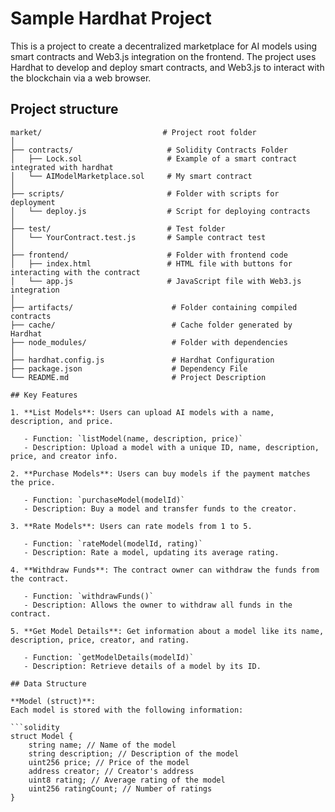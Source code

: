 # Sample Hardhat Project

This is a project to create a decentralized marketplace for AI models using smart contracts and Web3.js integration on the frontend. The project uses Hardhat to develop and deploy smart contracts, and Web3.js to interact with the blockchain via a web browser.

## Project structure

```plaintext
market/                           # Project root folder
│
├── contracts/                     # Solidity Contracts Folder
│   ├── Lock.sol                   # Example of a smart contract integrated with hardhat
│   └── AIModelMarketplace.sol     # My smart contract
│
├── scripts/                       # Folder with scripts for deployment
│   └── deploy.js                  # Script for deploying contracts
│
├── test/                          # Test folder
│   └── YourContract.test.js       # Sample contract test
│
├── frontend/                      # Folder with frontend code
│   ├── index.html                 # HTML file with buttons for interacting with the contract
│   └── app.js                     # JavaScript file with Web3.js integration
│
├── artifacts/                      # Folder containing compiled contracts
├── cache/                          # Cache folder generated by Hardhat
├── node_modules/                   # Folder with dependencies
│
├── hardhat.config.js               # Hardhat Configuration
├── package.json                    # Dependency File
└── README.md                       # Project Description

## Key Features

1. **List Models**: Users can upload AI models with a name, description, and price.
   
   - Function: `listModel(name, description, price)`
   - Description: Upload a model with a unique ID, name, description, price, and creator info.

2. **Purchase Models**: Users can buy models if the payment matches the price.

   - Function: `purchaseModel(modelId)`
   - Description: Buy a model and transfer funds to the creator.

3. **Rate Models**: Users can rate models from 1 to 5.

   - Function: `rateModel(modelId, rating)`
   - Description: Rate a model, updating its average rating.

4. **Withdraw Funds**: The contract owner can withdraw the funds from the contract.

   - Function: `withdrawFunds()`
   - Description: Allows the owner to withdraw all funds in the contract.

5. **Get Model Details**: Get information about a model like its name, description, price, creator, and rating.

   - Function: `getModelDetails(modelId)`
   - Description: Retrieve details of a model by its ID.

## Data Structure

**Model (struct)**:  
Each model is stored with the following information:

```solidity
struct Model {
    string name; // Name of the model
    string description; // Description of the model
    uint256 price; // Price of the model
    address creator; // Creator's address
    uint8 rating; // Average rating of the model
    uint256 ratingCount; // Number of ratings
}
